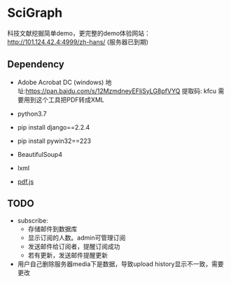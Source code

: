 # SciGraph
科技文献挖掘简单demo，更完整的demo体验网站：http://101.124.42.4:4999/zh-hans/ (服务器已到期)

## Dependency
- Adobe Acrobat DC (windows) 地址:https://pan.baidu.com/s/12MzmdneyEFljSyLG8pfVYQ 提取码: kfcu
需要用到这个工具把PDF转成XML

- python3.7

- pip install django==2.2.4

- pip install pywin32==223

- BeautifulSoup4
- lxml

- [pdf.js]( http://mozilla.github.io/pdf.js/)

## TODO
- subscribe: 
	- 存储邮件到数据库
	- 显示订阅的人数。admin可管理订阅
	- 发送邮件给订阅者，提醒订阅成功
	- 若有更新，发送邮件提醒更新
- 用户自己删除服务器media下是数据，导致upload history显示不一致，需要更改
